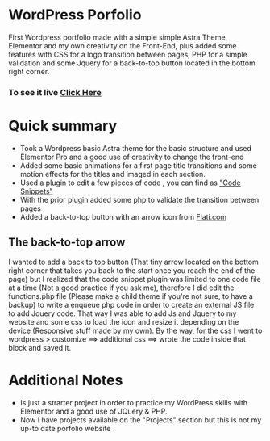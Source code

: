 # WordPress Porfolio

First Wordpress portfolio made with a simple simple Astra Theme, Elementor and my own creativity on the Front-End, plus added some features with CSS for a logo transition between pages, PHP for a simple validation and some Jquery for a back-to-top button located in the bottom right corner. 

### To see it live [Click Here](https://gearwestx.github.io/WPportfolio/)


# Quick summary


* Took a Wordpress basic Astra theme for the basic structure and used Elementor Pro and a good use of creativity to change the front-end
* Added some basic animations for a first page title transitions and some motion effects for the titles and imaged in each section.
* Used a plugin to edit a few pieces of code , you can find as ["Code Snippets"](https://wordpress.org/plugins/code-snippets/)
* With the prior plugin added some php to validate the transition between pages
* Added a back-to-top button with an arrow icon from [Flati.com ](https://www.flaticon.com/free-icons/best)


## The back-to-top arrow
I wanted to add a back to top button (That tiny arrow located on the bottom right corner that takes you back to the start once you reach the end of the page) but I realized that the code snippet plugin was limited to one code file at a time (Not a good practice if you ask me), therefore I did edit the functions.php file (Please make a child theme if you're not sure, to have a backup) to write a enqueue php code in order to create an external JS file to add Jquery code. That way I was able to add Js and Jquery to my website and some css to load the icon and resize it depending on the device (Responsive stuff made by my own). By the way, for the css I went to wordpress  > customize ==>  additional css ==> wrote the code inside that block and saved it.


# Additional Notes

* Is just a strarter project in order to practice my WordPress skills with Elementor and a good use of JQuery & PHP.
* Now I have projects available on the "Projects" section but this is not my up-to date porfolio website
